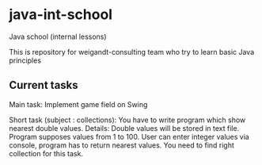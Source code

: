 # java-int-school
Java school (internal lessons)

This is repository for weigandt-consulting team who try to learn basic Java principles  

## Current tasks

Main task: 
Implement game field on Swing

Short task (subject : collections):
You have to write program which show nearest double values.
Details: Double values will be stored in text file. Program supposes values from 1 to 100. User can enter integer values via console, program has to return nearest values. You need to find right collection for this task.  


